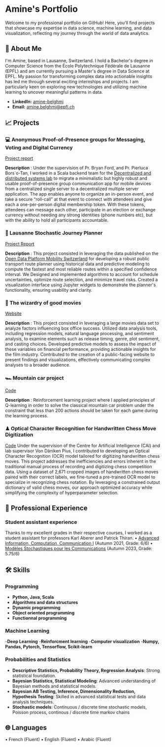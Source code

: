 # Amine's Portfolio

Welcome to my professional portfolio on GitHub! Here, you'll find projects that showcase my expertise in data science, machine learning, and data visualization, reflecting my journey through the world of data analytics.



## 🙋 About Me

I'm Amine, based in Lausanne, Switzerland. I hold a Bachelor's degree in Computer Science from the École Polytechnique Fédérale de Lausanne (EPFL) and am currently pursuing a Master's degree in Data Science at EPFL.
My passion for transforming complex data into actionable insights has led me through several exciting internships and projects. I am particularly keen on exploring new technologies and utilizing machine learning to uncover meaningful patterns in data.

- **LinkedIn:** [amine-belghmi](https://www.linkedin.com/in/amine-belghmi-bab6b9231/)
- **Email:** [amine.belghmi@epfl.ch](mailto:amine.belghmi@epfl.ch)

## 📈 Projects

### 💻 Anonymous Proof-of-Presence groups for Messaging, Voting and Digital Currency

[Project report](https://drive.google.com/file/d/1KOdHVzxPAk7mXxAHW3l8bcR4hrawAXKy/view?usp=share_link)

**Description** : Under the supervision of Pr. Bryan Ford, and Pr. Pierluca Bors`o-Tan, I worked in a Scala backend team for the [Decentralized and distributed systems lab](https://www.epfl.ch/labs/dedis/student-projects/) to migrate a minimalistic but highly robust and usable proof-of-presence group communication app for mobile devices from a centralized single server to a decentralized multiple server application. The app enables anyone to organize an in-person event, and take a secure “roll-call” at that event to connect with attendees and give each a one-per-person digital membership token. With these tokens, attendees can message each other, participate in an election or exchange currency without needing any strong identities (phone numbers etc), but with the ability to hold all participants accountable.

### 🚂 Lausanne Stochastic Journey Planner
[Project Report](https://drive.google.com/file/d/1EJ0uPh1vro61GA8mqQ6dl7onuTatKKeP/view?usp=sharing)

**Description** : This project consisted in leveraging the data published on the [Open Data Platform Mobility Switzerland](https://opentransportdata.swiss/fr/) for developing a robust public transport route planner using historical data and predictive modeling to compute the fastest and most reliable routes within a specified confidence interval. We Designed and implemented algorithms to account for schedule uncertainties, optimize route selection, and minimize travel risks. Created a visualization interface using Jupyter widgets to demonstrate the planner's functionality, ensuring usability and clarity.

### 🍿 The wizardry of good movies
[Website](https://math-ruch.github.io/yamal_group/)

**Description** : This project consisted in leveraging a large movies data set to analyze factors influencing box office success. Utilized data analysis tools, including regression models, natural language processing, and sentiment analysis, to examine elements such as release timing, genre, plot sentiment, and casting choices. Developed predictive models to assess the impact of these variables on financial performance, providing actionable insights for the film industry. Contributed to the creation of a public-facing website to present findings and visualizations, effectively communicating complex analyses to a broader audience.

### 🏎 Mountain car project
[Code](https://github.com/BelghmiAmine/ANNRL_MP1)

**Description** : Reinforcement learning project where I applied principles of Q-learning in order to solve the classical mountain car problem under the constraint that less than 200 actions should be taken for each game during the learning process.

### ♟ Optical Character Recognition for Handwritten Chess Move Digitization
[Code](https://github.com/CS-433/ml-project-2-chess_moves)
Under the supervision of the Centre for Artificial Intelligence (CAI) and lab supervisor Von Däniken Pius, I contributed to developing an Optical Character Recognition (OCR) model tailored for digitizing handwritten chess moves. This project addresses the inefficiencies and errors inherent in the traditional manual process of recording and digitizing chess competition data. Using a dataset of 2,671 cropped images of handwritten chess moves paired with their correct labels, we fine-tuned a pre-trained OCR model to specialize in recognizing chess notation. By leveraging a constrained output dictionary of valid chess moves, our approach optimized accuracy while simplifying the complexity of hyperparameter selection.


## 💼 Professional Experience

### Student assistant experience
Thanks to my excellent grades in their respective courses, I worked as a student assistant for professors Karl Aberer and Patrick Thiran.
• [Advanced Information, Computation, Communication I](https://edu.epfl.ch/coursebook/en/advanced-information-computation-communication-i-CS-101) (Autumn 2021, Grade: 6/6)
• [Modèles Stochastiques pour les Communications](https://edu.epfl.ch/coursebook/fr/modeles-stochastiques-pour-les-communications-COM-300) (Autumn 2023, Grade: 5.75/6)


## 🛠 Skills 

### Programming 
- **Python, Java, Scala**
- **Algorithms and data structures**
- **Dynamic programming**
- **Object oriented programming**
- **Functionnal programming**

### Machine Learning 
-**Deep Learning**
-**Reinforcment learning**
-**Computer visualization**
-**Numpy, Pandas, Pytorch, Tensorflow, Scikit-learn**

### Probabilities and Statistics
- **Descriptive Statistics, Probability Theory, Regression Analysis**: Strong statistical foundation.
- **Bayesian Statistics, Statistical Modeling**: Advanced understanding of Bayesian methods and statistical models.
- **Bayesian AB Testing, Inference, Dimensionality Reduction, Hypothesis Testing**: Skilled in advanced statistical tests and data analysis techniques.
- **Stochastic models**: Continuous / discrete time stochastic models, Poisson process, continous / discrete time markov chains

## 🌐 Languages 
• French (Fluent)
• English (Fluent)
• Arabic (Fluent)
